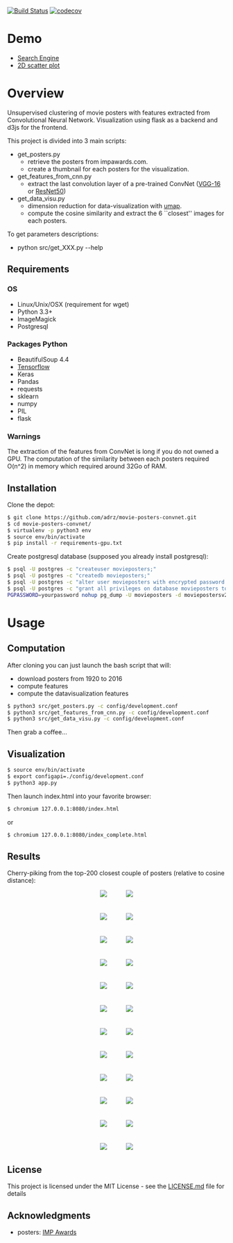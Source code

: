 [![Build
Status](https://travis-ci.org/adrz/movie-posters-convnet.svg?branch=master)](https://travis-ci.org/adrz/movie-posters-convnet)
[![codecov](https://codecov.io/gh/adrz/movie-posters-convnet/branch/master/graph/badge.svg)](https://codecov.io/gh/adrz/movie-posters-convnet)

# Demo

* [Search Engine](https://movies.iwoaf.com/index_complete.html)
* [2D scatter plot](https://movies.iwoaf.com)

# Overview

Unsupervised clustering of movie posters with features extracted from Convolutional Neural
Network. Visualization using flask as a backend and d3js for the frontend.

This project is divided into 3 main scripts:
* get_posters.py
  * retrieve the posters from impawards.com.
  * create a thumbnail for each posters for the visualization.
* get_features_from_cnn.py
  * extract the last convolution layer of a pre-trained ConvNet ([VGG-16](https://arxiv.org/abs/1409.1556) or [ResNet50](https://arxiv.org/abs/1512.03385))
* get_data_visu.py
  * dimension reduction for data-visualization with [umap](https://arxiv.org/abs/1802.03426).
  * compute the cosine similarity and extract the 6 ``closest'' images for each posters.

To get parameters descriptions:
* python src/get_XXX.py --help

## Requirements

### OS
* Linux/Unix/OSX (requirement for wget)
* Python 3.3+
* ImageMagick
* Postgresql

### Packages Python
* BeautifulSoup 4.4
* [Tensorflow](https://www.tensorflow.org/install/)
* Keras
* Pandas
* requests
* sklearn
* numpy
* PIL
* flask

### Warnings
The extraction of the features from ConvNet is long if you do not owned a GPU.
The computation of the similarity between each posters required O(n^2) in memory which
required around 32Go of RAM.

## Installation

Clone the depot:
```sh
$ git clone https://github.com/adrz/movie-posters-convnet.git
$ cd movie-posters-convnet/
$ virtualenv -p python3 env
$ source env/bin/activate
$ pip install -r requirements-gpu.txt
```

Create postgresql database (supposed you already install postgresql):
```sh
$ psql -U postgres -c "createuser movieposters;"
$ psql -U postgres -c "createdb movieposters;"
$ psql -U postgres -c "alter user movieposters with encrypted password 'yourpassword';"
$ psql -U postgres -c "grant all privileges on database movieposters to movieposters ;"
PGPASSWORD=yourpassword nohup pg_dump -U movieposters -d moviepostersv2 -f db_dump_hope.sql > pg_dump.log 2>&1 &
```

# Usage

## Computation
After cloning you can just launch the bash script that will:
* download posters from 1920 to 2016
* compute features
* compute the datavisualization features

```sh
$ python3 src/get_posters.py -c config/development.conf
$ python3 src/get_features_from_cnn.py -c config/development.conf
$ python3 src/get_data_visu.py -c config/development.conf
```

Then grab a coffee...

## Visualization
```sh
$ source env/bin/activate
$ export configapi=./config/development.conf
$ python3 app.py
```

Then launch index.html into your favorite browser:
```sh
$ chromium 127.0.0.1:8080/index.html
```
or 
```sh
$ chromium 127.0.0.1:8080/index_complete.html
```


## Results
Cherry-piking from the top-200 closest couple of posters (relative to cosine distance):

<div align = 'center'>
<a href = 'examples/thumb-1030-000.jpg'><img src = 'examples/thumb-300-000.png', hspace="20"></a>
<a href = 'examples/thumb-1030-001.jpg'><img src = 'examples/thumb-300-001.png', hspace="20"></a>
<br><br><br>
<a href = 'examples/thumb-1030-002.jpg'><img src = 'examples/thumb-300-002.png', hspace="20"></a>
<a href = 'examples/thumb-1030-003.jpg'><img src = 'examples/thumb-300-003.png', hspace="20"></a>
<br><br><br>
<a href = 'examples/thumb-1030-004.jpg'><img src = 'examples/thumb-300-004.png', hspace="20"></a>
<a href = 'examples/thumb-1030-005.jpg'><img src = 'examples/thumb-300-005.png', hspace="20"></a>
<br><br><br>
<a href = 'examples/thumb-1030-006.jpg'><img src = 'examples/thumb-300-006.png', hspace="20"></a>
<a href = 'examples/thumb-1030-007.jpg'><img src = 'examples/thumb-300-007.png', hspace="20"></a>
<br><br><br>
<a href = 'examples/thumb-1030-008.jpg'><img src = 'examples/thumb-300-008.png', hspace="20"></a>
<a href = 'examples/thumb-1030-009.jpg'><img src = 'examples/thumb-300-009.png', hspace="20"></a>
<br><br><br>
<a href = 'examples/thumb-1030-010.jpg'><img src = 'examples/thumb-300-010.png', hspace="20"></a>
<a href = 'examples/thumb-1030-011.jpg'><img src = 'examples/thumb-300-011.png', hspace="20"></a>
<br><br><br>
<a href = 'examples/thumb-1030-012.jpg'><img src = 'examples/thumb-300-012.png', hspace="20"></a>
<a href = 'examples/thumb-1030-013.jpg'><img src = 'examples/thumb-300-013.png', hspace="20"></a>
<br><br><br>
<a href = 'examples/thumb-1030-014.jpg'><img src = 'examples/thumb-300-014.png', hspace="20"></a>
<a href = 'examples/thumb-1030-015.jpg'><img src = 'examples/thumb-300-015.png', hspace="20"></a>
<br><br><br>
<a href = 'examples/thumb-1030-016.jpg'><img src = 'examples/thumb-300-016.png', hspace="20"></a>
<a href = 'examples/thumb-1030-017.jpg'><img src = 'examples/thumb-300-017.png', hspace="20"></a>
<br><br><br>
<a href = 'examples/thumb-1030-018.jpg'><img src = 'examples/thumb-300-018.png', hspace="20"></a>
<a href = 'examples/thumb-1030-019.jpg'><img src = 'examples/thumb-300-019.png', hspace="20"></a>
<br><br><br>
<a href = 'examples/thumb-1030-020.jpg'><img src = 'examples/thumb-300-020.png', hspace="20"></a>
<a href = 'examples/thumb-1030-021.jpg'><img src = 'examples/thumb-300-021.png', hspace="20"></a>
<br><br><br>
<a href = 'examples/thumb-1030-022.jpg'><img src = 'examples/thumb-300-022.png', hspace="20"></a>
<a href = 'examples/thumb-1030-023.jpg'><img src = 'examples/thumb-300-023.png', hspace="20"></a>
</div>


## License

This project is licensed under the MIT License - see the [LICENSE.md](LICENSE.md) file for details

## Acknowledgments

* posters: [IMP Awards](http://impawards.com)



<!-- ## Postgresql -->
<!-- sudo -u postgres createuser movieposters -->
<!-- sudo -u postgres createdb movieposters -->
<!-- sudo -u postgres psql -->
<!-- alter user movieposters with encrypted password 'm'; -->
<!-- grant all privileges on database movieposters to movieposters ; -->


<!-- ## Server install -->

<!-- sudo apt update -->
<!-- sudo apt upgrade -y -->
<!-- sudo apt install -y git python-requests software-properties-common \ -->
<!-- python-software-properties \ -->
<!-- apt-transport-https \ -->
<!-- python-pip \ -->
<!-- python3-dev \ -->
<!-- python-virtualenv \ -->
<!-- libpcre3 libpcre3-dev \ -->
<!-- nginx -->
	
<!-- mkdir /app && cd /app -->

<!-- ### Download database -->
<!-- wget https://gist.githubusercontent.com/adrz/2484cccdc5624a2d36c4d3a46499a72a/raw/7b13cd932c3425525e064dd19ede221c3725d242/google_drive.py -->
<!-- python google_drive.py 1k2sy5Ncjr2L6LgM12Nc_W0Ht_WjiFa2q ./data.tar.gz -->
<!-- tar -xzf data.tar.gz -->

<!-- ### Install docker+docker-compose -->
<!-- curl -fsSL https://download.docker.com/linux/ubuntu/gpg | sudo apt-key add - -->
<!-- sudo add-apt-repository "deb [arch=amd64] https://download.docker.com/linux/ubuntu $(lsb_release -cs) stable" -->
<!-- sudo apt-get update -->
<!-- sudo apt-get install -y docker-ce -->
<!-- sudo curl -L https://github.com/docker/compose/releases/download/1.21.0/docker-compose-`uname -s`-`uname -m` -o /usr/local/bin/docker-compose -->
<!-- sudo chmod +x /usr/local/bin/docker-compose -->


<!-- git clone https://github.com/adrz/movie-posters-convnet -->


<!-- export LC_ALL="en_US.UTF-8" -->
<!-- export LC_CTYPE="en_US.UTF-8" -->
<!-- sudo dpkg-reconfigure -f noninteractive locales -->


<!-- mv data/ movie-posters-convnet/ -->
<!-- cd movie-posters-convnet -->
<!-- mkdir static && ln -s $(pwd)/data $(pwd)/static/ -->
<!-- virtualenv -p python3 env -->
<!-- source env/bin/activate -->
<!-- pip install -r requirements.txt -->
<!-- pip install psycopg2-binary -->
<!-- pip install uwsgi -->
<!-- sudo docker run --name some-postgres --restart unless-stopped -e POSTGRES_PASSWORD=m -d -p 5432:5432 postgres -->

<!-- sudo apt install -y postgresql-client -->
<!-- PGPASSWORD=m psql -h 0.0.0.0 -U postgres -c 'create database movieposters;' -->
<!-- PGPASSWORD=m psql -h 0.0.0.0 -U postgres movieposters < data/moviesweb.db -->


<!-- ##  -->

<!-- ### nginx / web -->


<!-- ### In file /etc/systemd/system/movieposters.service -->

<!-- sudo cp movieposters.service /etc/systemd/system/movieposters.service -->

<!-- sudo service movieposters start -->
<!-- sudo systemctl enable movieposters -->

<!-- ## in file /etc/nginx/sites-available/movieposters -->

<!-- sudo cp flask-site-nginx.conf /etc/nginx/sites-available/movieposters -->

<!-- sudo rm -rf /etc/nginx/sites-available/default -->
<!-- sudo rm -rf /etc/nginx/sites-enabled/default -->
<!-- sudo ln -s /etc/nginx/sites-available/movieposters /etc/nginx/sites-enabled/movieposters -->

<!-- sudo service nginx restart -->
<!-- ### Bootstrap: -->
<!-- scw exec ifconfig eth0 | grep "inet addr" | cut -d ':' -f 2 | cut -d ' ' -f 1 -->
